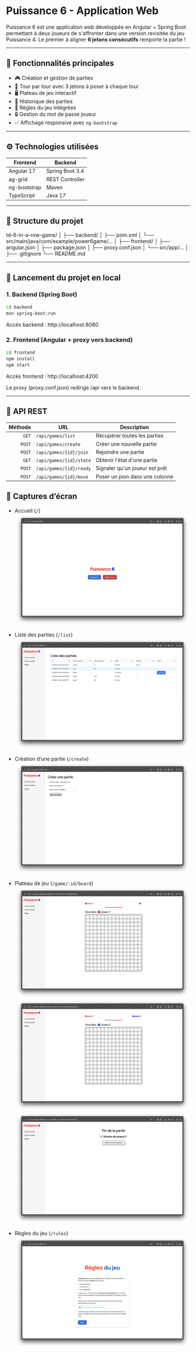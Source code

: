# Puissance 6 - Application Web

Puissance 6 est une application web développée en Angular + Spring Boot permettant à deux joueurs de s'affronter dans une version revisitée du jeu Puissance 4. Le premier à aligner **6 jetons consécutifs** remporte la partie !

---

## 🚀 Fonctionnalités principales

- 🎮 Création et gestion de parties
- 🧠 Tour par tour avec 3 jetons à poser à chaque tour
- 🖥️ Plateau de jeu interactif
- 🧾 Historique des parties
- 📜 Règles du jeu intégrées
- 🔒 Gestion du mot de passe joueur
- ✅ Affichage responsive avec `ng-bootstrap`

---

## ⚙️ Technologies utilisées

| Frontend         | Backend             |
|------------------|---------------------|
| Angular 17       | Spring Boot 3.4     |
| ag-grid          | REST Controller     |
| ng-bootstrap     | Maven               |
| TypeScript       | Java 17             |

---

## 📂 Structure du projet
td-6-in-a-row-game/
│
├── backend/
│   ├── pom.xml
│   └── src/main/java/com/example/power6game/…
│
├── frontend/
│   ├── angular.json
│   ├── package.json
│   ├── proxy.conf.json
│   └── src/app/…
│
├── .gitignore
└── README.md

---

## 🔌 Lancement du projet en local

### 1. Backend (Spring Boot)

```bash
cd backend
mvn spring-boot:run
```
Accès backend : http://localhost:8080

### 2. Frontend (Angular + proxy vers backend)

```bash
cd frontend
npm install
npm start
```
Accès frontend : http://localhost:4200

Le proxy (proxy.conf.json) redirige /api vers le backend.

---

## 🔗 API REST

| Méthode | URL                            | Description                         |
|--------:|--------------------------------|-------------------------------------|
| `GET`   | `/api/games/list`              | Récupérer toutes les parties        |
| `POST`  | `/api/games/create`            | Créer une nouvelle partie           |
| `POST`  | `/api/games/{id}/join`         | Rejoindre une partie                |
| `GET`   | `/api/games/{id}/state`        | Obtenir l'état d'une partie         |
| `POST`  | `/api/games/{id}/ready`        | Signaler qu'un joueur est prêt      |
| `POST`  | `/api/games/{id}/move`         | Poser un pion dans une colonne      |


## 📸 Captures d’écran

- Accueil (`/`)  
  ![Accueil](./screenshots/accueil.png)

- Liste des parties (`/list`)  
  ![Liste des parties](./screenshots/liste.png)

- Création d’une partie (`/create`)  
  ![Créer](./screenshots/creation.png)

- Plateau de jeu (`/game/:id/board`)  
  ![Plateau](./screenshots/joueur1.png)
![Plateau](./screenshots/joueur2.png)
![Plateau](./screenshots/fin.png)

- Règles du jeu (`/rules`)  
  ![Règles](./screenshots/regles.png)